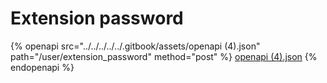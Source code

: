 # Extension password

{% openapi src="../../../../../.gitbook/assets/openapi (4).json" path="/user/extension_password" method="post" %}
[openapi (4).json](<../../../../../.gitbook/assets/openapi (4).json>)
{% endopenapi %}
